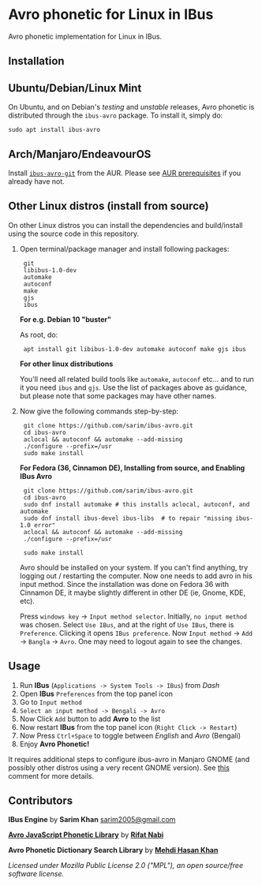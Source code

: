 # Avro phonetic for Linux in IBus
Avro phonetic implementation for Linux in IBus.

## Installation

Ubuntu/Debian/Linux Mint
---

On Ubuntu, and on Debian's *testing* and *unstable* releases, Avro phonetic
is distributed through the `ibus-avro` package. To install it, simply do:

	sudo apt install ibus-avro

Arch/Manjaro/EndeavourOS
---

Install [`ibus-avro-git`](https://aur.archlinux.org/packages/ibus-avro-git) from the AUR. Please see [AUR prerequisites](https://wiki.archlinux.org/title/Arch_User_Repository#Prerequisites) if you already have not.


Other Linux distros (install from source)
---

On other Linux distros you can install the dependencies and build/install
using the source code in this repository.

1. Open terminal/package manager and install following packages:

		git
		libibus-1.0-dev
		automake
		autoconf
		make
		gjs
		ibus

    __For e.g. Debian 10 "buster"__

    As root, do:

		apt install git libibus-1.0-dev automake autoconf make gjs ibus

    __For other linux distributions__

    You'll need all related build tools like `automake`, `autoconf` etc...
    and to run it you need `ibus` and `gjs`. Use the list of packages above
    as guidance, but please note that some packages may have other names.

2. Now give the following commands step-by-step:

		git clone https://github.com/sarim/ibus-avro.git
		cd ibus-avro
		aclocal && autoconf && automake --add-missing
		./configure --prefix=/usr
		sudo make install
		
    __For Fedora (36, Cinnamon DE), Installing from source, and Enabling IBus Avro__

		git clone https://github.com/sarim/ibus-avro.git
		cd ibus-avro
		sudo dnf install automake # this installs aclocal, autoconf, and automake
		sudo dnf install ibus-devel ibus-libs  # to repair "missing ibus-1.0 error"
		aclocal && autoconf && automake --add-missing
		./configure --prefix=/usr

		sudo make install
	
	Avro should be installed on your system. If you can't find anything, try logging out / restarting the computer. 
	Now one needs to add avro in his input method. Since the installation was done on Fedora 36 with Cinnamon DE, it maybe slightly different in other DE (ie, Gnome, KDE, etc).
	
	Press `windows key` -> `Input method selector`.
	Initially, `no input method` was chosen. Select `Use IBus`, and at the right of `Use IBus`, there is `Preference`. Clicking it opens
	`IBus preference`. Now `Input method` -> `Add` -> `Bangla` -> `Avro`. One may need to logout again to see the changes.

## Usage
 1. Run __IBus__ (`Applications -> System Tools -> IBus`) from _Dash_
 2. Open __IBus__ `Preferences` from the top panel icon  
 3. Go to `Input method`
 4. `Select an input method -> Bengali -> Avro`
 5. Now Click `Add` button to add __Avro__ to the list
 6. Now restart __IBus__ from the top panel icon (`Right Click -> Restart`)
 7. Now Press `Ctrl+Space` to toggle between _English_ and _Avro_ (Bengali)
 8. Enjoy __Avro Phonetic!__

It requires additional steps to configure ibus-avro in Manjaro GNOME (and possibly other distros using a very recent GNOME version). See [this](https://github.com/sarim/ibus-avro/issues/202#issuecomment-1719779633) comment for more details.

## Contributors
 
__IBus Engine__ by __Sarim Khan__ <sarim2005@gmail.com>

[__Avro JavaScript Phonetic Library__](https://github.com/torifat/jsAvroPhonetic) by [__Rifat Nabi__](https://github.com/torifat)

__Avro Phonetic Dictionary Search Library__ by [__Mehdi Hasan Khan__](https://github.com/omicronlab)

_Licensed under Mozilla Public License 2.0 ("MPL"), an open source/free software license._
